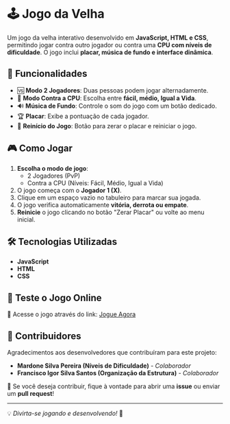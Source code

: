 # 🕹️ Jogo da Velha

Um jogo da velha interativo desenvolvido em **JavaScript, HTML e CSS**, permitindo jogar contra outro jogador ou contra uma **CPU com níveis de dificuldade**. O jogo inclui **placar, música de fundo e interface dinâmica**.

## 📌 Funcionalidades

- 🆚 **Modo 2 Jogadores**: Duas pessoas podem jogar alternadamente.
- 🤖 **Modo Contra a CPU**: Escolha entre **fácil, médio, Igual a Vida**.
- 🔊 **Música de Fundo**: Controle o som do jogo com um botão dedicado.
- 🏆 **Placar**: Exibe a pontuação de cada jogador.
- 🔄 **Reinício do Jogo**: Botão para zerar o placar e reiniciar o jogo.

## 🎮 Como Jogar

1. **Escolha o modo de jogo**:
   - 2 Jogadores (PvP)
   - Contra a CPU (Níveis: Fácil, Médio, Igual a Vida)
2. O jogo começa com o **Jogador 1 (X)**.
3. Clique em um espaço vazio no tabuleiro para marcar sua jogada.
4. O jogo verifica automaticamente **vitória, derrota ou empate**.
5. **Reinicie** o jogo clicando no botão "Zerar Placar" ou volte ao menu inicial.

## 🛠️ Tecnologias Utilizadas

- **JavaScript**
- **HTML**
- **CSS**

## 🚀 Teste o Jogo Online

🔗 Acesse o jogo através do link: [Jogue Agora](https://github.com/carlosandresamp/GameDaVelha/releases)

## 👥 Contribuidores

Agradecimentos aos desenvolvedores que contribuíram para este projeto:

- **Mardone Silva Pereira (Níveis de Dificuldade)** - _Colaborador_
- **Francisco Igor Silva Santos (Organização da Estrutura)** - _Colaborador_

📢 Se você deseja contribuir, fique à vontade para abrir uma **issue** ou enviar um **pull request**!

---

💡 _Divirta-se jogando e desenvolvendo!_ 🎉
